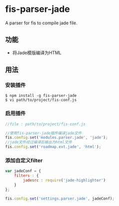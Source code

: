fis-parser-jade
===============

A parser for fis to compile jade file.

## 功能

 - 将Jade模版编译为HTML

## 用法

### 安装插件

    $ npm install -g fis-parser-jade
    $ vi path/to/project/fis-conf.js

### 启用插件

```javascript
//file : path/to/project/fis-conf.js

//使用fis-parser-jade插件编译jade文件
fis.config.set('modules.parser.jade', 'jade');
//jade文件经过编译后输出为html文件
fis.config.set('roadmap.ext.jade', 'html');
```

### 添加自定义filter

```javascript
var jadeConf = {
	filters : {
		jadesrc : require('jade-highlighter')
	}
};

fis.config.set('settings.parser.jade', jadeConf);
```